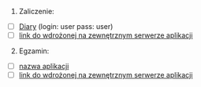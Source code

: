 1. Zaliczenie:
  - [ ] [Diary](notesapp) (login: user pass: user)
  - [ ] [link do wdrożonej na zewnętrznym serwerze aplikacji](/)
2. Egzamin:
  - [ ] [nazwa aplikacji](egzamin)
  - [ ] [link do wdrożonej na zewnętrznym serwerze aplikacji](/)

